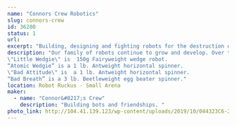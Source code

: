 ```yaml
---
name: "Connors Crew Robotics"
slug: connors-crew
id: 36280
status: 1
url: 
excerpt: "Building, designing and fighting robots for the destruction of all mankind.  "
description: "Our family of robots continue to grow and develop. Over time we have won several tournaments and really enjoy the friendships and robot community. Our family members are:
\"Little Wedgie\" is  150g Fairyweight wedge robot.
“Atomic Wedgie” is a 1 lb. Antweight horizontal spinner.
\"Bad Attitude\" is  a 1 lb. Antweight horizontal spinner.   
“Bad Breath” is a 3 lb. Beetleweight egg beater spinner."
location: Robot Ruckus - Small Arena
maker:
  - name: "Connor&#8217;s Crew"
    description: "Building bots and friendships. "
photo_link: http://104.41.139.123/wp-content/uploads/2019/10/044323C6-22F0-49E0-A026-F59E441537D2.jpeg
---
```

